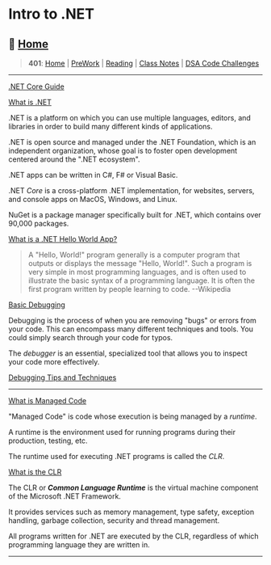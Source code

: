 # Intro to .NET

## 🏡 [**Home**](https://mistidinzy.github.io/ReadingNotes/)

> **401**: [Home](https://mistidinzy.github.io/ReadingNotes/401home.html)
|
[PreWork](https://mistidinzy.github.io/ReadingNotes/401/preworkRM.html)
|
[Reading](https://mistidinzy.github.io/ReadingNotes/401/ReadingRM.html)
|
[Class Notes](https://mistidinzy.github.io/ReadingNotes/401/ClassRM.html)
|
[DSA Code Challenges](https://mistidinzy.github.io/data-structures-and-algorithms/)

_____

[.NET Core Guide](https://bit.ly/3F9fDxU)

[What is .NET](https://bit.ly/3B4MGAB)

.NET is a platform on which you can use multiple languages, editors, and libraries in order to build many different kinds of applications.

.NET is open source and managed under the .NET Foundation, which is an independent organization, whose goal is to foster open development centered around the ".NET ecosystem".

.NET apps can be written in C#, F# or Visual Basic.

.NET *Core* is a cross-platform .NET implementation, for websites, servers, and console apps on MacOS, Windows, and Linux.

NuGet is a package manager specifically built for .NET, which contains over 90,000 packages.

[What is a .NET Hello World App?](https://bit.ly/3B86qDz)

> A "Hello, World!" program generally is a computer program that outputs or displays the message "Hello, World!". Such a program is very simple in most programming languages, and is often used to illustrate the basic syntax of a programming language. It is often the first program written by people learning to code. --Wikipedia

[Basic Debugging](https://bit.ly/3otkDrm)

Debugging is the process of when you are removing "bugs" or errors from your code. This can encompass many different techniques and tools.
You could simply search through your code for typos.

The *debugger* is an essential, specialized tool that allows you to inspect your code more effectively.

[Debugging Tips and Techniques](https://bit.ly/3itcdwn)

_____

[What is Managed Code](https://bit.ly/3osfNKJ)

"Managed Code" is code whose execution is being managed by a *runtime*.

A runtime is the environment used for running programs during their production, testing, etc.

The runtime used for executing .NET programs is called the *CLR*.

[What is the CLR](https://bit.ly/2Y8A3pK)

The CLR or ***Common Language Runtime*** is the virtual machine component of the Microsoft .NET Framework.

It provides services such as memory management, type safety, exception handling, garbage collection, security and thread management.

All programs written for .NET are executed by the CLR, regardless of which programming language they are written in.

_____
